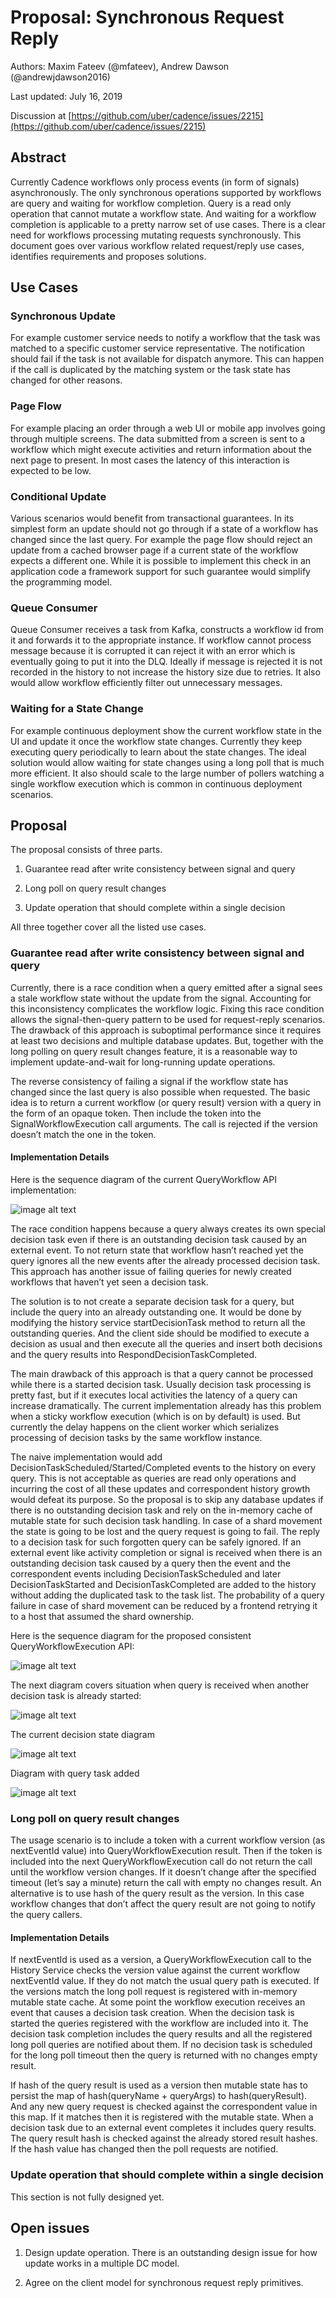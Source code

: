 # Proposal: Synchronous Request Reply

Authors: Maxim Fateev (@mfateev), Andrew Dawson (@andrewjdawson2016)

Last updated: July 16, 2019

Discussion at [https://github.com/uber/cadence/issues/2215](https://github.com/uber/cadence/issues/2215)

## Abstract

Currently Cadence workflows only process events (in form of signals) asynchronously. The only synchronous operations supported by workflows are query and waiting for workflow completion. Query is a read only operation that cannot mutate a workflow state. And waiting for a workflow completion is applicable to a pretty narrow set of use cases. There is a clear need for workflows processing mutating requests synchronously. This document goes over various workflow related request/reply use cases, identifies requirements and proposes solutions.

## Use Cases

### Synchronous Update

For example customer service needs to notify a workflow that the task was matched to a specific customer service representative. The notification should fail if the task is not available for dispatch anymore. This can happen if the call is duplicated by the matching system or the task state has changed for other reasons.

### Page Flow

For example placing an order through a web UI or mobile app involves going through multiple screens. The data submitted from a screen is sent to a workflow which might execute activities and return information about the next page to present. In most cases the latency of this interaction is expected to be low.

### Conditional Update

Various scenarios would benefit from transactional guarantees. In its simplest form an update should not go through if a state of a workflow has changed since the last query. For example the page flow should reject an update from a cached browser page if a current state of the workflow expects a different one. While it is possible to implement this check in an application code a framework support for such guarantee would simplify the programming model.

### Queue Consumer

Queue Consumer receives a task from Kafka, constructs a workflow id from it and forwards it to the appropriate instance. If workflow cannot process message because it is corrupted it can reject it with an error which is eventually going to put it into the DLQ. Ideally if message is rejected it is not recorded in the history to not increase the history size due to retries. It also would allow workflow efficiently filter out unnecessary messages.

### Waiting for a State Change

For example continuous deployment show the current workflow state in the UI and update it once the workflow state changes. Currently they keep executing query periodically to learn about the state changes. The ideal solution would allow waiting for state changes using a long poll that is much more efficient. It also should scale to the large number of pollers watching a single workflow execution which is common in continuous deployment scenarios.

## Proposal

The proposal consists of three parts.

1. Guarantee read after write consistency between signal and query

2. Long poll on query result changes

3. Update operation that should complete within a single decision

All three together cover all the listed use cases.

### Guarantee read after write consistency between signal and query

Currently, there is a race condition when a query emitted after a signal sees a stale workflow state without the update from the signal. Accounting for this inconsistency complicates the workflow logic. Fixing this race condition allows the signal-then-query pattern to be used for request-reply scenarios. The drawback of this approach is suboptimal performance since it requires at least two decisions and multiple database updates. But, together with the long polling on query result changes feature, it is a reasonable way to implement update-and-wait for long-running update operations.

The reverse consistency of failing a signal if the workflow state has changed since the last query is also possible when requested. The basic idea is to return a current workflow (or query result) version with a query in the form of an opaque token. Then include the token into the SignalWorkflowExecution call arguments. The call is rejected if the version doesn’t match the one in the token.

#### Implementation Details

Here is the sequence diagram of the current QueryWorkflow API implementation:

![image alt text](2215-synchronous-request-reply_0.png)

The race condition happens because a query always creates its own special decision task even if there is an outstanding decision task caused by an external event. To not return state that workflow hasn’t reached yet the query ignores all the new events after the already processed decision task. This approach has another issue of failing queries for newly created workflows that haven’t yet seen a decision task.

The solution is to not create a separate decision task for a query, but include the query into an already outstanding one. It would be done by modifying the history service startDecisionTask method to return all the outstanding queries. And the client side should be modified to execute a decision as usual and then execute all the queries and insert both decisions and the query results into RespondDecisionTaskCompleted.

The main drawback of this approach is that a query cannot be processed while there is a started decision task. Usually decision task processing is pretty fast, but if it executes local activities the latency of a query can increase dramatically. The current implementation already has this problem when a sticky workflow execution (which is on by default) is used. But currently the delay happens on the client worker which serializes processing of decision tasks by the same workflow instance.

The naive implementation would add DecisionTaskScheduled/Started/Completed events to the history on every query. This is not acceptable as queries are read only operations and incurring the cost of all these updates and correspondent history growth would defeat its purpose. So the proposal is to skip any database updates if there is no outstanding decision task and rely on the in-memory cache of mutable state for such decision task handling. In case of a shard movement the state is going to be lost and the query request is going to fail. The reply to a decision task for such forgotten query can be safely ignored. If an external event like activity completion or signal is received when there is an outstanding decision task caused by a query then the event and the correspondent events including  DecisionTaskScheduled and later DecisionTaskStarted and DecisionTaskCompleted are added to the history without adding the duplicated task to the task list. The probability of a query failure in case of shard movement can be reduced by a frontend retrying it to a host that assumed the shard ownership.

Here is the sequence diagram for the proposed consistent QueryWorkflowExecution API:

![image alt text](2215-synchronous-request-reply_1.png)

The next diagram covers situation when query is received when another decision task is already started:

![image alt text](2215-synchronous-request-reply_2.png)

The current decision state diagram 

![image alt text](2215-synchronous-request-reply_3.png)

Diagram with query task added

![image alt text](2215-synchronous-request-reply_4.png)

### Long poll on query result changes

The usage scenario is to include a token with a current workflow version (as nextEventId value) into QueryWorkflowExecution result. Then if the token is included into the next QueryWorkflowExecution call do not return the call until the workflow version changes. If it doesn’t change after the specified timeout (let’s say a minute) return the call with empty no changes result. An alternative is to use hash of the query result as the version. In this case workflow changes that don’t affect the query result are not going to notify the query callers.

#### Implementation Details

If nextEventId is used as a version, a QueryWorkflowExecution call to the History Service checks the version value against the current workflow nextEventId value. If they do not match the usual query path is executed. If the versions match the long poll request is registered with in-memory mutable state cache.  At some point the workflow execution receives an event that causes a decision task creation. When the decision task is started the queries registered with the workflow are included into it. The decision task completion includes the query results and all the registered long poll queries are notified about them. If no decision task is scheduled for the long poll timeout then the query is returned with no changes empty result.

If hash of the query result is used as a version then mutable state has to persist the map of hash(queryName + queryArgs) to hash(queryResult). And any new query request is checked against the correspondent value in this map. If it matches then it is registered with the mutable state. When a decision task due to an external event completes it includes query results. The query result hash is checked against the already stored result hashes. If the hash value has changed then the poll requests are notified.

### Update operation that should complete within a single decision

This section is not fully designed yet.

## Open issues

1. Design update operation. There is an outstanding design issue for how update works in a multiple DC model.

2. Agree on the client model for synchronous request reply primitives.

